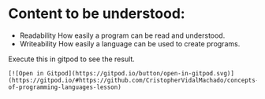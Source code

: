 # Content to be understood:

- Readability How easily a program can be read and understood.
- Writeability How easily a language can be used to create programs.


Execute this in  gitpod  to see the result.
    
    [![Open in Gitpod](https://gitpod.io/button/open-in-gitpod.svg)](https://gitpod.io/#https://github.com/CristopherVidalMachado/concepts-of-programming-languages-lesson)


